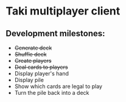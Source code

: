 # Taki multiplayer client
## Development milestones:
* ~~Generate deck~~
* ~~Shuffle deck~~
* ~~Create players~~
* ~~Deal cards to players~~
* Display player's hand
* Display pile
* Show which cards are legal to play
* Turn the pile back into a deck